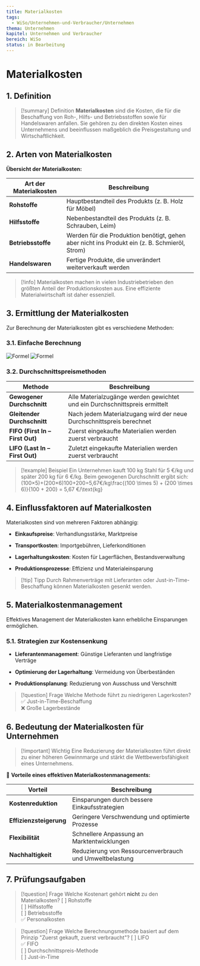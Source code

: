 ```yaml
---
title: Materialkosten
tags:
  - WiSo/Unternehmen-und-Verbraucher/Unternehmen
thema: Unternehmen
kapitel: Unternehmen und Verbraucher
bereich: WiSo
status: in Bearbeitung
---
```

# Materialkosten

## 1. Definition

> [!summary] Definition 
> **Materialkosten** sind die Kosten, die für die Beschaffung von Roh-, Hilfs- und Betriebsstoffen sowie für Handelswaren anfallen. Sie gehören zu den direkten Kosten eines Unternehmens und beeinflussen maßgeblich die Preisgestaltung und Wirtschaftlichkeit.

## 2. Arten von Materialkosten

**Übersicht der Materialkosten:**

|Art der Materialkosten|Beschreibung|
|---|---|
|**Rohstoffe**|Hauptbestandteil des Produkts (z. B. Holz für Möbel)|
|**Hilfsstoffe**|Nebenbestandteil des Produkts (z. B. Schrauben, Leim)|
|**Betriebsstoffe**|Werden für die Produktion benötigt, gehen aber nicht ins Produkt ein (z. B. Schmieröl, Strom)|
|**Handelswaren**|Fertige Produkte, die unverändert weiterverkauft werden|

> [!info] Materialkosten machen in vielen Industriebetrieben den größten Anteil der Produktionskosten aus. Eine effiziente Materialwirtschaft ist daher essenziell.

## 3. Ermittlung der Materialkosten

Zur Berechnung der Materialkosten gibt es verschiedene Methoden:

### 3.1. Einfache Berechnung

![Formel](https://s3.eu-central-1.amazonaws.com/studysmarter-mediafiles/media/10770260/flashcard_images/image_QMypVFk.png?X-Amz-Algorithm=AWS4-HMAC-SHA256&X-Amz-Credential=AKIA4OLDUDE42UZHAIET%2F20250402%2Feu-central-1%2Fs3%2Faws4_request&X-Amz-Date=20250402T062828Z&X-Amz-Expires=604800&X-Amz-SignedHeaders=host&X-Amz-Signature=1e87f47968ab00aec1b1fc091b495c5e58ff220e941d04a0d17b31ed5a5edf62)
![Formel](https://s3.eu-central-1.amazonaws.com/studysmarter-mediafiles/media/10770260/flashcard_images/image_xGe7SIC.png?X-Amz-Algorithm=AWS4-HMAC-SHA256&X-Amz-Credential=AKIA4OLDUDE42UZHAIET%2F20250402%2Feu-central-1%2Fs3%2Faws4_request&X-Amz-Date=20250402T062828Z&X-Amz-Expires=604800&X-Amz-SignedHeaders=host&X-Amz-Signature=fcc483f2210218ad428559c0bd73b6a5622298b4b4910ac63b717a1632375d19)

### 3.2. Durchschnittspreismethoden

|Methode|Beschreibung|
|---|---|
|**Gewogener Durchschnitt**|Alle Materialzugänge werden gewichtet und ein Durchschnittspreis ermittelt|
|**Gleitender Durchschnitt**|Nach jedem Materialzugang wird der neue Durchschnittspreis berechnet|
|**FIFO (First In – First Out)**|Zuerst eingekaufte Materialien werden zuerst verbraucht|
|**LIFO (Last In – First Out)**|Zuletzt eingekaufte Materialien werden zuerst verbraucht|

> [!example] Beispiel Ein Unternehmen kauft 100 kg Stahl für 5 €/kg und später 200 kg für 6 €/kg. Beim gewogenen Durchschnitt ergibt sich:  
> (100×5)+(200×6)100+200=5,67€/kg\frac{(100 \times 5) + (200 \times 6)}{100 + 200} = 5,67 €/\text{kg}

## 4. Einflussfaktoren auf Materialkosten

Materialkosten sind von mehreren Faktoren abhängig:

- **Einkaufspreise**: Verhandlungsstärke, Marktpreise
    
- **Transportkosten**: Importgebühren, Lieferkonditionen
    
- **Lagerhaltungskosten**: Kosten für Lagerflächen, Bestandsverwaltung
    
- **Produktionsprozesse**: Effizienz und Materialeinsparung
    

> [!tip] Tipp Durch Rahmenverträge mit Lieferanten oder Just-in-Time-Beschaffung können Materialkosten gesenkt werden.

## 5. Materialkostenmanagement

Effektives Management der Materialkosten kann erhebliche Einsparungen ermöglichen.

### 5.1. Strategien zur Kostensenkung

- **Lieferantenmanagement**: Günstige Lieferanten und langfristige Verträge
    
- **Optimierung der Lagerhaltung**: Vermeidung von Überbeständen
    
- **Produktionsplanung**: Reduzierung von Ausschuss und Verschnitt
    

> [!question] Frage Welche Methode führt zu niedrigeren Lagerkosten? ✅ Just-in-Time-Beschaffung  
> ❌ Große Lagerbestände

## 6. Bedeutung der Materialkosten für Unternehmen

> [!important] Wichtig Eine Reduzierung der Materialkosten führt direkt zu einer höheren Gewinnmarge und stärkt die Wettbewerbsfähigkeit eines Unternehmens.

📌 **Vorteile eines effektiven Materialkostenmanagements:**

|Vorteil|Beschreibung|
|---|---|
|**Kostenreduktion**|Einsparungen durch bessere Einkaufsstrategien|
|**Effizienzsteigerung**|Geringere Verschwendung und optimierte Prozesse|
|**Flexibilität**|Schnellere Anpassung an Marktentwicklungen|
|**Nachhaltigkeit**|Reduzierung von Ressourcenverbrauch und Umweltbelastung|

## 7. Prüfungsaufgaben

> [!question] Frage Welche Kostenart gehört **nicht** zu den Materialkosten? [ ] Rohstoffe  
> [ ] Hilfsstoffe  
> [ ] Betriebsstoffe  
> ✅ Personalkosten

> [!question] Frage Welche Berechnungsmethode basiert auf dem Prinzip "Zuerst gekauft, zuerst verbraucht"? [ ] LIFO  
> ✅ FIFO  
> [ ] Durchschnittspreis-Methode  
> [ ] Just-in-Time



